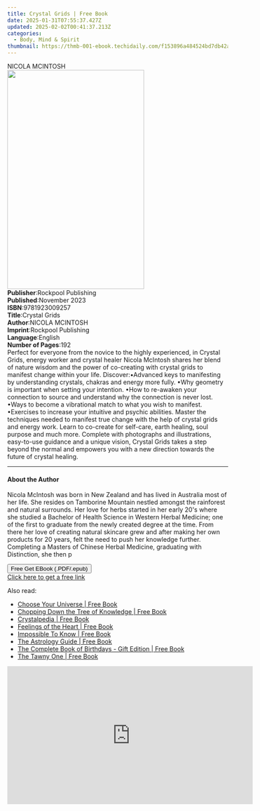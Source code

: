 ```yaml
---
title: Crystal Grids | Free Book
date: 2025-01-31T07:55:37.427Z
updated: 2025-02-02T00:41:37.213Z
categories:
  - Body, Mind & Spirit
thumbnail: https://thmb-001-ebook.techidaily.com/f153896a484524bd7db42ab9205acaa95b81598f2e9f5c9323c34c72ab06ea39.jpg
---
```

<main id="book-container">
  <div class="flex flex-col">
    <div class="book-brief flex-1 py-6 px-4 sm:p-6 md:py-10 md:px-8">
      <!-- brief-->
      <div class="book-brief-main">NICOLA MCINTOSH</div>
    </div>
    <div
      class="book-meta-info flex-1 grid gap-4 col-start-1 col-end-3 row-start-1 sm:mb-6 sm:grid-cols-4 lg:gap-6 lg:col-start-2 lg:row-end-6 lg:row-span-6 lg:mb-0"
    >
      <div
        class="book-meta-info-left place-content-center mt-4 p-4 text-sm leading-6 col-start-2 col-span-2 dark:text-slate-400"
      >
        <img
          class="w-full h-500 object-cover rounded-lg sm:h-255 sm:col-span-2 lg:col-span-full"
          src="https://img-001-ebook.techidaily.com/1f67a03894fd5cd855f0092536476354bfee5d8d708c9284cf483548fe791e93.jpg"
          alt=""
          width="312"
          height="500"
        />
      </div>
      <div
        class="book-meta-info-right mt-2 col-start-1 row-start-2 col-span-3 self-center"
      >
        <!-- meta data  -->
        <div class="flex flex-col px-4 md:px-8">
          <div class="flex-1">
            <strong>Publisher</strong>:<span class="px-2"
              >Rockpool Publishing</span
            >
          </div>
          <div class="flex-1">
            <strong>Published</strong>:<span class="px-2">November 2023</span>
          </div>
          <div class="flex-1">
            <strong>ISBN</strong>:<span class="px-2">9781923009257</span>
          </div>
          <div class="flex-1">
            <strong>Title</strong>:<span class="px-2">Crystal Grids</span>
          </div>
          <div class="flex-1">
            <strong>Author</strong>:<span class="px-2">NICOLA MCINTOSH</span>
          </div>
          <div class="flex-1">
            <strong>Imprint</strong>:<span class="px-2"
              >Rockpool Publishing</span
            >
          </div>
          <div class="flex-1">
            <strong>Language</strong>:<span class="px-2">English</span>
          </div>
          <div class="flex-1">
            <strong>Number of Pages</strong>:<span class="px-2">192</span>
          </div>
        </div>
      </div>
    </div>
    <div class="book-description flex-1 py-6 px-4 sm:p-6 md:py-10 md:px-8">
      <div class="book-description-main">
        <div accordion-content="" id="description">
          Perfect for everyone from the novice to the highly experienced, in
          Crystal Grids, energy worker and crystal healer Nicola McIntosh shares
          her blend of nature wisdom and the power of co-creating with crystal
          grids to manifest change within your life. Discover:•Advanced keys to
          manifesting by understanding crystals, chakras and energy more fully.
          •Why geometry is important when setting your intention. •How to
          re-awaken your connection to source and understand why the connection
          is never lost. •Ways to become a vibrational match to what you wish to
          manifest. •Exercises to increase your intuitive and psychic abilities.
          Master the techniques needed to manifest true change with the help of
          crystal grids and energy work. Learn to co-create for self-care, earth
          healing, soul purpose and much more. Complete with photographs and
          illustrations, easy-to-use guidance and a unique vision, Crystal Grids
          takes a step beyond the normal and empowers you with a new direction
          towards the future of crystal healing.
        </div>
      </div>
    </div>
    <div class="book-excerpts flex-1 py-6 px-4 sm:p-6 md:py-10 md:px-8">
      <!-- excerpts-->
      <div class="book-excerpts-main">
        <hr />
        <h4 class="placeholder placeholder-heading">
          <span>About the Author</span>
        </h4>
        <p>
          Nicola McIntosh was born in New Zealand and has lived in Australia
          most of her life. She resides on Tamborine Mountain nestled amongst
          the rainforest and natural surrounds. Her love for herbs started in
          her early 20's where she studied a Bachelor of Health Science in
          Western Herbal Medicine; one of the first to graduate from the newly
          created degree at the time. From there her love of creating natural
          skincare grew and after making her own products for 20 years, felt the
          need to push her knowledge further. Completing a Masters of Chinese
          Herbal Medicine, graduating with Distinction, she then p
        </p>
      </div>
    </div>
    <div
      class="book-about-author flex-1 py-6 px-4 sm:p-6 md:py-10 md:px-8"
    ></div>
    <div class="book-free-get flex-1 py-6 px-4 sm:p-6 md:py-10 md:px-8">
      <button
        id="btn-free-get"
        class="bg-blue-500 hover:bg-blue-700 text-white font-bold py-2 px-4 rounded"
      >
        Free Get EBook (.PDF/.epub)
      </button>
      <div id="countdown-display" class="px-2 text-lg mt-2"></div>
      <a
        id="free-link"
        class="hidden bg-blue-500 hover:bg-blue-700 text-white font-bold py-2 px-4 rounded"
        href="https://www.ebooks.com/en-us/book/211372514/crystal-grids/nicola-mcintosh/"
        target="_blank"
        >Click here to get a free link</a
      >
    </div>
    <script>
      let countdownTime = 0;
      let countdownInterval = null;
      document
        .getElementById('btn-free-get')
        .addEventListener('click', startCountdown);
      function startCountdown() {
        countdownTime = new Date().getTime() + 60000 * 3;
        countdownInterval = setInterval(updateCountdown, 1000);
        document.getElementById('btn-free-get').disabled = true;
        document
          .getElementById('btn-free-get')
          .classList.add('bg-gray-500', 'cursor-not-allowed');
      }
      function updateCountdown() {
        let currentTime = new Date().getTime();
        let timeLeft = countdownTime - currentTime;
        let secondsLeft = Math.floor(timeLeft / 1000);
        document.getElementById('countdown-display').innerHTML =
          `Remaining time: ${secondsLeft} seconds.`;
        if (secondsLeft <= 0) {
          clearInterval(countdownInterval);
          document.getElementById('btn-free-get').classList.add('hidden');
          document.getElementById('free-link').classList.remove('hidden');
          document.getElementById('countdown-display').innerHTML = '';
        }
      }
    </script>
  </div>
</main>

<ins class="adsbygoogle"
      style="display:block"
      data-ad-client="ca-pub-7571918770474297"
      data-ad-slot="8358498916"
      data-ad-format="auto"
      data-full-width-responsive="true"></ins>
    

<span class="atpl-alsoreadstyle">Also read:</span>
<div><ul>
<li><a href="https://novels-ebooks.techidaily.com/210790713-9781544539188-choose-your-universe/"><u>Choose Your Universe | Free Book</u></a></li>
<li><a href="https://novels-ebooks.techidaily.com/210791322-9798987760338-chopping-down-the-tree-of-knowledge/"><u>Chopping Down the Tree of Knowledge | Free Book</u></a></li>
<li><a href="https://novels-ebooks.techidaily.com/210790933-9780593579107-crystalpedia/"><u>Crystalpedia | Free Book</u></a></li>
<li><a href="https://novels-ebooks.techidaily.com/210791461-9798886541915-feelings-of-the-heart/"><u>Feelings of the Heart | Free Book</u></a></li>
<li><a href="https://novels-ebooks.techidaily.com/210791392-9780998149080-impossible-to-know/"><u>Impossible To Know | Free Book</u></a></li>
<li><a href="https://novels-ebooks.techidaily.com/210790786-9781578598205-the-astrology-guide/"><u>The Astrology Guide | Free Book</u></a></li>
<li><a href="https://novels-ebooks.techidaily.com/210791568-9780760385784-the-complete-book-of-birthdays-gift-edition/"><u>The Complete Book of Birthdays - Gift Edition | Free Book</u></a></li>
<li><a href="https://novels-ebooks.techidaily.com/210790762-9781913274412-the-tawny-one/"><u>The Tawny One | Free Book</u></a></li>
</ul></div>

<!-- affiliate ads begin -->
<iframe width="560" height="315" src="https://www.youtube.com/embed/K4lRBnNnd9k?si=5e0MbdOz-fF6Ry_k" title="YouTube video player" frameborder="0" allow="accelerometer; autoplay; clipboard-write; encrypted-media; gyroscope; picture-in-picture; web-share" referrerpolicy="strict-origin-when-cross-origin" allowfullscreen></iframe>
<!-- affiliate ads end -->

